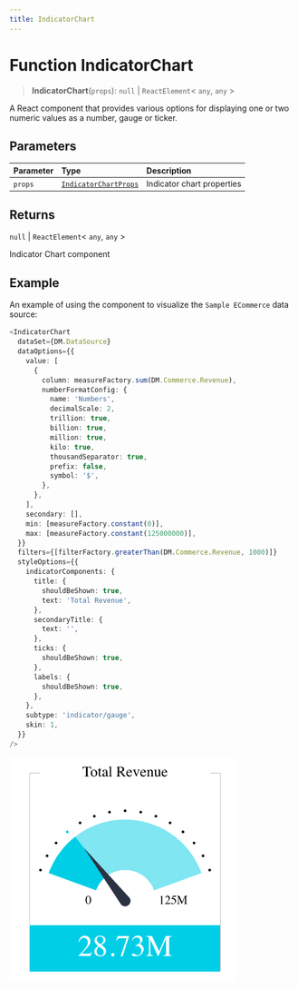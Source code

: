 ```yaml
---
title: IndicatorChart
---
```


# Function IndicatorChart

> **IndicatorChart**(`props`): `null` \| `ReactElement`\< `any`, `any` \>

A React component that provides various options for displaying one or two numeric values as a number, gauge or ticker.

## Parameters

| Parameter | Type | Description |
| :------ | :------ | :------ |
| `props` | [`IndicatorChartProps`](../interfaces/interface.IndicatorChartProps.md) | Indicator chart properties |

## Returns

`null` \| `ReactElement`\< `any`, `any` \>

Indicator Chart component

## Example

An example of using the component to visualize the `Sample ECommerce` data source:
```ts
<IndicatorChart
  dataSet={DM.DataSource}
  dataOptions={{
    value: [
      {
        column: measureFactory.sum(DM.Commerce.Revenue),
        numberFormatConfig: {
          name: 'Numbers',
          decimalScale: 2,
          trillion: true,
          billion: true,
          million: true,
          kilo: true,
          thousandSeparator: true,
          prefix: false,
          symbol: '$',
        },
      },
    ],
    secondary: [],
    min: [measureFactory.constant(0)],
    max: [measureFactory.constant(125000000)],
  }}
  filters={[filterFactory.greaterThan(DM.Commerce.Revenue, 1000)]}
  styleOptions={{
    indicatorComponents: {
      title: {
        shouldBeShown: true,
        text: 'Total Revenue',
      },
      secondaryTitle: {
        text: '',
      },
      ticks: {
        shouldBeShown: true,
      },
      labels: {
        shouldBeShown: true,
      },
    },
    subtype: 'indicator/gauge',
    skin: 1,
  }}
/>
```

<img src="../../../img/indicator-chart-example-1.png" width="400px" />

